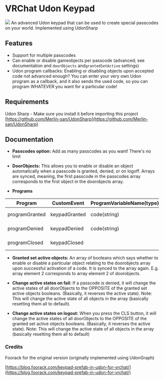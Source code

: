 
# VRChat Udon Keypad
![](https://github.com/cherryleafroad/VRChat_Keypad/blob/master/README_assets/keypad2.png)
An advanced Udon keypad that can be used to create special passcodes on your world. Implemented using UdonSharp
## Features

 - Support for multiple passcodes
 - Can enable or disable gameobjects per passcode (advanced; see documentation and `doorObjects` and`grantedSetActive` settings)
 - Udon program callbacks: Enabling or disabling objects upon accepted code not advanced enough? You can enter your very own Udon program as a callback, and it also sends the used code, so you can program WHATEVER you want for a particular code!

## Requirements
Udon Sharp - Make sure you install it before importing this project
[https://github.com/Merlin-san/UdonSharp](https://github.com/Merlin-san/UdonSharp)

## Documentation

 - **Passcodes option:** Add as many passcodes as you want! There's no limit
 
 - **DoorObjects:** This allows you to enable or disable an object automatically when a passcode is granted, denied, or on logoff. Arrays are synced, meaning, the first passcode in the passcodes array corresponds to the first object in the doorobjects array.
 
 - **Programs**
 
| Program        | CustomEvent   | ProgramVariableName(type) | Runs on                    |
|----------------|---------------|---------------------------|------------------------------|
| programGranted | keypadGranted | code(string)              | successful code   |
| programDenied  | keypadDenied  | code(string)              | denied code       |
| programClosed  | keypadClosed  |                           | pressing clear/CLS |


- **Granted set active objects:** An array of booleans which says whether to enable or disable a particular object relating to the doorobjects array upon successful activation of a code. It is synced to the array again. E.g. array element 2 corresponds to array element 2 of doorobjects.

- **Change active states on fail:** If a passcode is denied, it will change the active states of all doorObjects to the OPPOSITE of the granted set active objects booleans. (Basically, it reverses the active state). Note: This will change the active state of all objects in the array (basically resetting them all to default).

- **Change active states on logout:** When you press the CLS button, it will change the active states of all doorObjects to the OPPOSITE of the granted set active objects booleans. (Basically, it reverses the active state). Note: This will change the active state of all objects in the array (basically resetting them all to default)

### Credits
Foorack for the original version (originally implemented using UdonGraph)

[https://blog.foorack.com/keypad-prefab-in-udon-for-vrchat/](https://blog.foorack.com/keypad-prefab-in-udon-for-vrchat/)
